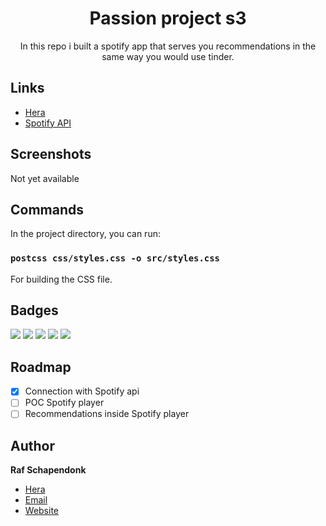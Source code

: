 <h1 align="center"><project-name>Passion project s3</h1>

<p align="center"><project-description>In this repo i built a spotify app that serves you recommendations in the same way you would use tinder.</p>

## Links
- [Hera](https://i447972.hera.fhict.nl)
- [Spotify API](https://developer.spotify.com/documentation/web-api/)

## Screenshots

Not yet available

## Commands

In the project directory, you can run:

### `postcss css/styles.css -o src/styles.css`

For building the CSS file.

## Badges

![](https://img.shields.io/badge/HTML5-E34F26?style=for-the-badge&logo=html5&logoColor=white)
![](https://img.shields.io/badge/JavaScript-F7DF1E?style=for-the-badge&logo=javascript&logoColor=black)
![](https://img.shields.io/badge/Node.js-43853D?style=for-the-badge&logo=node.js&logoColor=white)
![](https://img.shields.io/badge/Tailwind_CSS-38B2AC?style=for-the-badge&logo=tailwind-css&logoColor=white)
![](https://img.shields.io/badge/Spotify-1ED760?&style=for-the-badge&logo=spotify&logoColor=white)

## Roadmap

- [X] Connection with Spotify api
- [ ] POC Spotify player
- [ ] Recommendations inside Spotify player

## Author

**Raf Schapendonk**

- [Hera](https://i447972.hera.fhict.nl "Rohit jain")
- [Email](mailto:rafschapendonk@outlook.com?subject=Hi "Hi!")
- [Website](https://rafschapendonk.com "Welcome")


